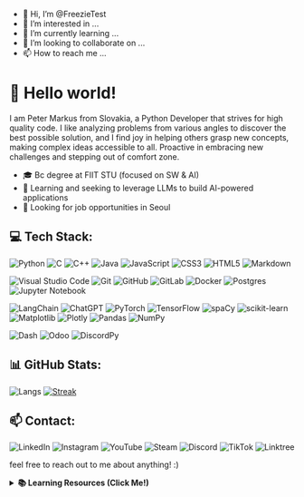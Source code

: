 - 👋 Hi, I’m @FreezieTest
- 👀 I’m interested in ...
- 🌱 I’m currently learning ...
- 💞️ I’m looking to collaborate on ...
- 📫 How to reach me ...

<!---
FreezieTest/FreezieTest is a ✨ special ✨ repository because its `README.md` (this file) appears on your GitHub profile.
You can click the Preview link to take a look at your changes.
--->






# 👋 Hello world!
I am Peter Markus from Slovakia, a Python Developer that strives for high quality code. I like analyzing problems from various angles to discover the best possible solution, and I find joy in helping others grasp new concepts, making complex ideas accessible to all.
Proactive in embracing new challenges and stepping out of comfort zone. 

- 🎓 Bc degree at FIIT STU (focused on SW & AI)
- 🌱 Learning and seeking to leverage LLMs to build AI-powered applications
- 🔭 Looking for job opportunities in Seoul

## 💻 Tech Stack:
![Python](https://img.shields.io/badge/python-3670A0?style=for-the-badge&logo=python&logoColor=ffdd54)
![C](https://img.shields.io/badge/c-%2300599C.svg?style=for-the-badge&logo=c&logoColor=white)
![C++](https://img.shields.io/badge/c++-%2300599C.svg?style=for-the-badge&logo=c%2B%2B&logoColor=white)
![Java](https://img.shields.io/badge/java-%23ED8B00.svg?style=for-the-badge&logo=openjdk&logoColor=white)
![JavaScript](https://img.shields.io/badge/javascript-%23323330.svg?style=for-the-badge&logo=javascript&logoColor=%23F7DF1E)
![CSS3](https://img.shields.io/badge/css3-%231572B6.svg?style=for-the-badge&logo=css3&logoColor=white)
![HTML5](https://img.shields.io/badge/html5-%23E34F26.svg?style=for-the-badge&logo=html5&logoColor=white)
![Markdown](https://img.shields.io/badge/markdown-%23000000.svg?style=for-the-badge&logo=markdown&logoColor=white)

![Visual Studio Code](https://img.shields.io/badge/Visual%20Studio%20Code-0078d7.svg?style=for-the-badge&logo=visual-studio-code&logoColor=white)
![Git](https://img.shields.io/badge/git-%23F05033.svg?style=for-the-badge&logo=git&logoColor=white)
![GitHub](https://img.shields.io/badge/github-%23121011.svg?style=for-the-badge&logo=github&logoColor=white)
![GitLab](https://img.shields.io/badge/gitlab-%23181717.svg?style=for-the-badge&logo=gitlab&logoColor=white)
![Docker](https://img.shields.io/badge/docker-%230db7ed.svg?style=for-the-badge&logo=docker&logoColor=white)
![Postgres](https://img.shields.io/badge/postgres-%23316192.svg?style=for-the-badge&logo=postgresql&logoColor=white)
![Jupyter Notebook](https://img.shields.io/badge/jupyter-%23FA0F00.svg?style=for-the-badge&logo=jupyter&logoColor=white)

![LangChain](https://img.shields.io/badge/%F0%9F%A6%9C%E2%9B%93%EF%B8%8F_LangChain-white?style=for-the-badge)
![ChatGPT](https://img.shields.io/badge/chatGPT-74aa9c?style=for-the-badge&logo=openai&logoColor=white)
![PyTorch](https://img.shields.io/badge/PyTorch-%23EE4C2C.svg?style=for-the-badge&logo=PyTorch&logoColor=white)
![TensorFlow](https://img.shields.io/badge/TensorFlow-%23FF6F00.svg?style=for-the-badge&logo=TensorFlow&logoColor=white)
![spaCy](https://img.shields.io/badge/spaCy-%2302A4D6?style=for-the-badge&color=%2302A4D6)
![scikit-learn](https://img.shields.io/badge/scikit--learn-%23F7931E.svg?style=for-the-badge&logo=scikit-learn&logoColor=white)
![Matplotlib](https://img.shields.io/badge/Matplotlib-%23ffffff.svg?style=for-the-badge&logo=Matplotlib&logoColor=black)
![Plotly](https://img.shields.io/badge/Plotly-%233F4F75.svg?style=for-the-badge&logo=plotly&logoColor=white)
![Pandas](https://img.shields.io/badge/pandas-%23150458.svg?style=for-the-badge&logo=pandas&logoColor=white)
![NumPy](https://img.shields.io/badge/numpy-%23013243.svg?style=for-the-badge&logo=numpy&logoColor=white)

![Dash](https://img.shields.io/badge/dash-008DE4?style=for-the-badge&logo=dash&logoColor=white)
![Odoo](https://img.shields.io/badge/Odoo-a24689?style=for-the-badge)
![DiscordPy](https://img.shields.io/badge/Discord.py-%23366e9d?style=for-the-badge&logo=discord&logoColor=white)

## 📊 GitHub Stats:
![Langs](https://github-readme-stats.vercel.app/api/top-langs/?username=freezpmark&theme=ayu-mirage&layout=compact&langs_count=12&size_weight=0.5&count_weight=0.5)
[![Streak](https://streak-stats.demolab.com/?user=Freezpmark&theme=ayu-mirage)](https://git.io/streak-stats)

## 📫 Contact:
![LinkedIn](https://img.shields.io/badge/linkedin-%230077B5.svg?style=for-the-badge&logo=linkedin&logoColor=white)
![Instagram](https://img.shields.io/badge/Instagram-%23E4405F.svg?style=for-the-badge&logo=Instagram&logoColor=white)
![YouTube](https://img.shields.io/badge/YouTube-%23FF0000.svg?style=for-the-badge&logo=YouTube&logoColor=white)
![Steam](https://img.shields.io/badge/steam-%23000000.svg?style=for-the-badge&logo=steam&logoColor=white)
![Discord](https://img.shields.io/badge/Discord-%235865F2.svg?style=for-the-badge&logo=discord&logoColor=white)
![TikTok](https://img.shields.io/badge/TikTok-%23000000.svg?style=for-the-badge&logo=TikTok&logoColor=white)
![Linktree](https://img.shields.io/badge/linktree-1de9b6?style=for-the-badge&logo=linktree&logoColor=white)

 feel free to reach out to me about anything! :)

 <details>
 <summary><b>📚 Learning Resources (Click Me!)</b></summary>
 
 ### Coursera Courses:
 ✔️ Machine Learning: Classification (21 hrs)  
 ✔️ Learning How to Learn (15 hrs)  
 ✔️ AI For Everyone (10 hrs)  
 ✔️ Specialization: Mathematics for Machine Learning and Data Science (60 hrs)  
 ✔️ Specialization: Machine Learning (108 hrs)  
 ✔️ Specialization: Deep Learning (140 hrs)  
 ✔️ Specialization: Natural Language Processing (128 hrs)  
 ✔️ Generative AI with Large Language Models (16 hrs)  
 📝 Algorithms Specialization (64 hrs)  
 📝 Applied Data Science with Python Specialization (140 hrs)  
 
 ### Books:
 ✔️ Programming in Python 3 (Mark Summerfield)  
 ✔️ Building Chatbots with Python (Sumit Raj)  
 📝 Neural Networks From Scratch (Harrison Kinsley & Daniel Kukiela)  
 📝 Hands-on Machine Learning with Scikit-Learn, Keras & Tensorflow (Aurélien Géron)  
 
 ### Youtube channels:
 - [Sentdex](https://www.youtube.com/@sentdex) 
 - [TechLead](https://www.youtube.com/@TechLead)
 - [Corey Shafer](https://www.youtube.com/@coreyms)
 - [Tech With Tim](https://www.youtube.com/@TechWithTim)
 - [3Blue1Brown](https://www.youtube.com/@3blue1brown)
</details>

